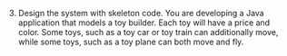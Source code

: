 3. Design the system with skeleton code.
You are developing a Java application that models a toy builder. Each toy will have a price and
color. Some toys, such as a toy car or toy train can additionally move, while some toys, such as
a toy plane can both move and fly.
